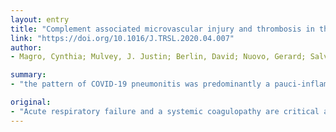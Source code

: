```yaml
---
layout: entry
title: "Complement associated microvascular injury and thrombosis in the pathogenesis of severe COVID-19 infection: A report of five cases"
link: "https://doi.org/10.1016/J.TRSL.2020.04.007"
author:
- Magro, Cynthia; Mulvey, J. Justin; Berlin, David; Nuovo, Gerard; Salvatore, Steven; Harp, Joanna; Baxter-Stoltzfus, Amelia; Laurence, Jeffrey

summary:
- "the pattern of COVID-19 pneumonitis was predominantly a pauci-inflammatory septal capillary injury. No viral cytopathic changes were observed and the diffuse alveolar damage with hyaline membranes, inflammation, and type II pneumocyte hyperplasia were not prominent."

original:
- "Acute respiratory failure and a systemic coagulopathy are critical aspects of the morbidity and mortality characterizing infection with severe acute respiratory distress syndrome-associated coronavirus-2 (SARS-CoV-2), the etiologic agent of Coronavirus disease 2019 (COVID-19). We examined skin and lung tissues from 5 patients with severe COVID-19 characterized by respiratory failure (n=5) and purpuric skin rash (n=3). The pattern of COVID-19 pneumonitis was predominantly a pauci-inflammatory septal capillary injury with significant septal capillary mural and luminal fibrin deposition and permeation of the inter-alveolar septa by neutrophils. No viral cytopathic changes were observed and the diffuse alveolar damage (DAD) with hyaline membranes, inflammation, and type II pneumocyte hyperplasia, hallmarks of classic ARDS, were not prominent. These pulmonary findings were accompanied by significant deposits of terminal complement components C5b-9 (membrane attack complex), C4d, and mannose binding lectin (MBL)-associated serine protease (MASP)2, in the microvasculature, consistent with sustained, systemic activation of the alternative and lectin-based complement pathways. The purpuric skin lesions similarly showed a pauci-inflammatory thrombogenic vasculopathy, with deposition of C5b-9 and C4d in both grossly involved and normally-appearing skin. In addition, there was co-localization of COVID-19 spike glycoproteins with C4d and C5b-9 in the inter-alveolar septa and the cutaneous microvasculature of two cases examined. In conclusion, at least a subset of sustained, severe COVID-19 may define a type of catastrophic microvascular injury syndrome mediated by activation of complement pathways and an associated procoagulant state. It provides a foundation for further exploration of the pathophysiologic importance of complement in COVID-19, and could suggest targets for specific intervention."
---
```


